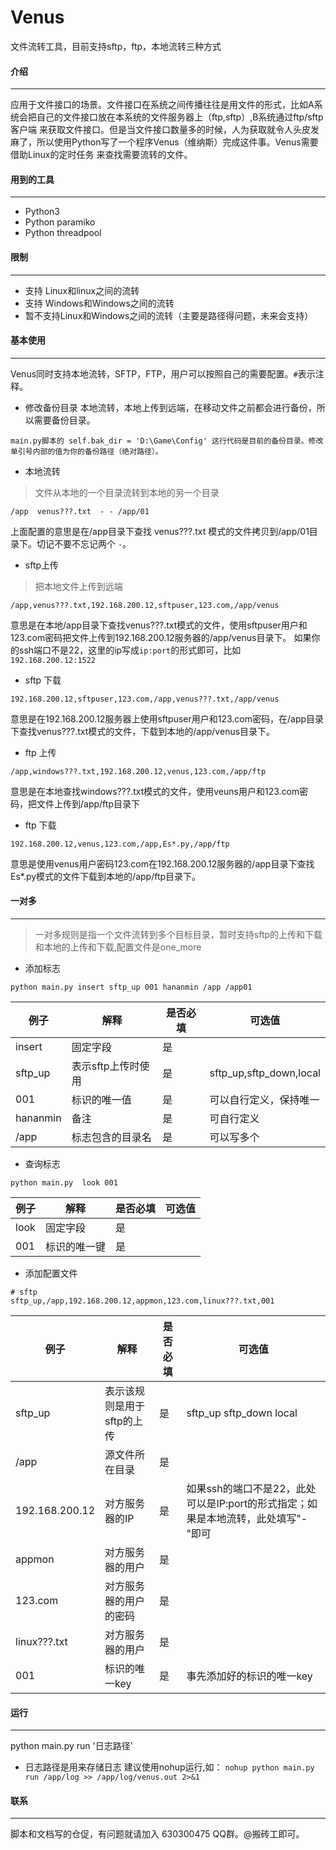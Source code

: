 # Venus
文件流转工具，目前支持sftp，ftp，本地流转三种方式
#### 介绍
----
应用于文件接口的场景。文件接口在系统之间传播往往是用文件的形式，比如A系统会把自己的文件接口放在本系统的文件服务器上（ftp,sftp）,B系统通过ftp/sftp客户端
来获取文件接口。但是当文件接口数量多的时候，人为获取就令人头皮发麻了，所以使用Python写了一个程序Venus（维纳斯）完成这件事。Venus需要借助Linux的定时任务
来查找需要流转的文件。

#### 用到的工具
----
- Python3
- Python paramiko
- Python threadpool

#### 限制
----
- 支持 Linux和linux之间的流转
- 支持 Windows和Windows之间的流转
- 暂不支持Linux和Windows之间的流转（主要是路径得问题，未来会支持）
#### 基本使用
----
Venus同时支持本地流转，SFTP，FTP，用户可以按照自己的需要配置。`#`表示注释。
- 修改备份目录
本地流转，本地上传到远端，在移动文件之前都会进行备份，所以需要备份目录。
```
main.py脚本的 self.bak_dir = 'D:\Game\Config' 这行代码是目前的备份目录。修改单引号内部的值为你的备份路径（绝对路径）。
```
- 本地流转
> 文件从本地的一个目录流转到本地的另一个目录
```
/app  venus???.txt  - - /app/01
```
上面配置的意思是在/app目录下查找 venus???.txt 模式的文件拷贝到/app/01目录下。切记不要不忘记两个 `-`。

- sftp上传
> 把本地文件上传到远端
```
/app,venus???.txt,192.168.200.12,sftpuser,123.com,/app/venus
```
意思是在本地/app目录下查找venus???.txt模式的文件，使用sftpuser用户和123.com密码把文件上传到192.168.200.12服务器的/app/venus目录下。
如果你的ssh端口不是22，这里的ip写成`ip:port`的形式即可，比如`192.168.200.12:1522`
- sftp 下载
```
192.168.200.12,sftpuser,123.com,/app,venus???.txt,/app/venus
```
意思是在192.168.200.12服务器上使用sftpuser用户和123.com密码，在/app目录下查找venus???.txt模式的文件，下载到本地的/app/venus目录下。
- ftp 上传
```
/app,windows???.txt,192.168.200.12,venus,123.com,/app/ftp
```
意思是在本地查找windows???.txt模式的文件，使用veuns用户和123.com密码，把文件上传到/app/ftp目录下

- ftp 下载
```
192.168.200.12,venus,123.com,/app,Es*.py,/app/ftp
```
意思是使用venus用户密码123.com在192.168.200.12服务器的/app目录下查找Es*.py模式的文件下载到本地的/app/ftp目录下。
#### 一对多
----
> 一对多规则是指一个文件流转到多个目标目录，暂时支持sftp的上传和下载和本地的上传和下载,配置文件是one_more
- 添加标志
```
python main.py insert sftp_up 001 hananmin /app /app01
```
| 例子     |解释|是否必填|可选值|
| -------- |--------|--------|--------|
|insert|固定字段|是||
|sftp_up|表示sftp上传时使用|是|sftp_up,sftp_down,local|
|001|标识的唯一值|是|可以自行定义，保持唯一|
|hananmin|备注|是|可自行定义|
|/app|标志包含的目录名|是|可以写多个|
- 查询标志
```
python main.py  look 001
```
| 例子     |解释|是否必填|可选值|
| -------- |--------|--------|--------|
|look|固定字段|是||
|001|标识的唯一键|是||
- 添加配置文件
```
# sftp
sftp_up,/app,192.168.200.12,appmon,123.com,linux???.txt,001
```
| 例子     |解释|是否必填|可选值|
| -------- |--------|--------|--------|
|sftp_up|表示该规则是用于sftp的上传|是|sftp_up sftp_down local|
|/app|源文件所在目录|是||
|192.168.200.12|对方服务器的IP|是|如果ssh的端口不是22，此处可以是IP:port的形式指定；如果是本地流转，此处填写"-"即可|
|appmon|对方服务器的用户|是||
|123.com|对方服务器的用户的密码|是||
|linux???.txt|对方服务器的用户|是||
|001|标识的唯一key|是|事先添加好的标识的唯一key|
#### 运行
----
python main.py run '日志路径'
- 日志路径是用来存储日志
建议使用nohup运行,如：
`nohup python main.py run /app/log >> /app/log/venus.out 2>&1`

#### 联系
----- 
脚本和文档写的仓促，有问题就请加入 630300475 QQ群。@搬砖工即可。
